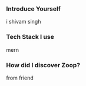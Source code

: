 ### Introduce Yourself
i shivam singh 

### Tech Stack I use 
mern

### How did I discover Zoop?
from friend
